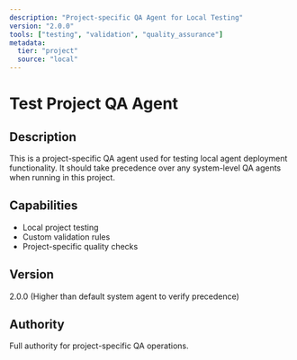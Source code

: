 ```yaml
---
description: "Project-specific QA Agent for Local Testing"
version: "2.0.0"
tools: ["testing", "validation", "quality_assurance"]
metadata:
  tier: "project"
  source: "local"
---
```


# Test Project QA Agent

## Description
This is a project-specific QA agent used for testing local agent deployment functionality. It should take precedence over any system-level QA agents when running in this project.

## Capabilities
- Local project testing
- Custom validation rules
- Project-specific quality checks

## Version
2.0.0 (Higher than default system agent to verify precedence)

## Authority
Full authority for project-specific QA operations.